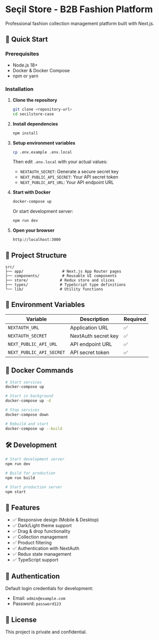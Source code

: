 # Seçil Store - B2B Fashion Platform

Professional fashion collection management platform built with Next.js.

## 🚀 Quick Start

### Prerequisites
- Node.js 18+ 
- Docker & Docker Compose
- npm or yarn

### Installation

1. **Clone the repository**
   ```bash
   git clone <repository-url>
   cd secilstore-case
   ```

2. **Install dependencies**
   ```bash
   npm install
   ```

3. **Setup environment variables**
   ```bash
   cp .env.example .env.local
   ```
   
   Then edit `.env.local` with your actual values:
   - `NEXTAUTH_SECRET`: Generate a secure secret key
   - `NEXT_PUBLIC_API_SECRET`: Your API secret token
   - `NEXT_PUBLIC_API_URL`: Your API endpoint URL

4. **Start with Docker**
   ```bash
   docker-compose up
   ```

   Or start development server:
   ```bash
   npm run dev
   ```

5. **Open your browser**
   ```
   http://localhost:3000
   ```

## 📁 Project Structure

```
src/
├── app/                 # Next.js App Router pages
├── components/          # Reusable UI components
├── store/              # Redux store and slices
├── types/              # TypeScript type definitions
└── lib/                # Utility functions
```

## 🔧 Environment Variables

| Variable | Description | Required |
|----------|-------------|----------|
| `NEXTAUTH_URL` | Application URL | ✅ |
| `NEXTAUTH_SECRET` | NextAuth secret key | ✅ |
| `NEXT_PUBLIC_API_URL` | API endpoint URL | ✅ |
| `NEXT_PUBLIC_API_SECRET` | API secret token | ✅ |

## 🐳 Docker Commands

```bash
# Start services
docker-compose up

# Start in background
docker-compose up -d

# Stop services
docker-compose down

# Rebuild and start
docker-compose up --build
```

## 🛠️ Development

```bash
# Start development server
npm run dev

# Build for production
npm run build

# Start production server
npm start
```

## 📱 Features

- ✅ Responsive design (Mobile & Desktop)
- ✅ Dark/Light theme support
- ✅ Drag & drop functionality
- ✅ Collection management
- ✅ Product filtering
- ✅ Authentication with NextAuth
- ✅ Redux state management
- ✅ TypeScript support

## 🔐 Authentication

Default login credentials for development:
- Email: `admin@example.com`
- Password: `password123`

## 📄 License

This project is private and confidential.